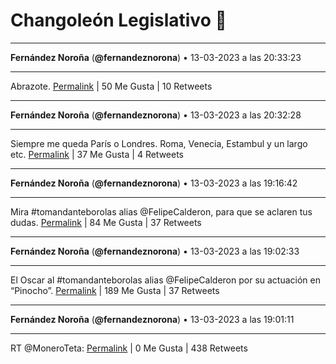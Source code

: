# Changoleón Legislativo 🙈
*****
**Fernández Noroña** (**@fernandeznorona**) • 13-03-2023 a las 20:33:23
*****
Abrazote.
[Permalink](https://twitter.com/fernandeznorona/status/1635499342374027264) | 50 Me Gusta | 10 Retweets
*****
**Fernández Noroña** (**@fernandeznorona**) • 13-03-2023 a las 20:32:28
*****
Siempre me queda París o Londres. Roma, Venecia, Estambul y un largo etc.
[Permalink](https://twitter.com/fernandeznorona/status/1635499108524859393) | 37 Me Gusta | 4 Retweets
*****
**Fernández Noroña** (**@fernandeznorona**) • 13-03-2023 a las 19:16:42
*****
Mira #tomandanteborolas alias @FelipeCalderon, para que se aclaren tus dudas.
[Permalink](https://twitter.com/fernandeznorona/status/1635480043593023491) | 84 Me Gusta | 37 Retweets
*****
**Fernández Noroña** (**@fernandeznorona**) • 13-03-2023 a las 19:02:33
*****
El Oscar al #tomandanteborolas alias @FelipeCalderon por su actuación en “Pinocho”.
[Permalink](https://twitter.com/fernandeznorona/status/1635476482289205248) | 189 Me Gusta | 37 Retweets
*****
**Fernández Noroña** (**@fernandeznorona**) • 13-03-2023 a las 19:01:11
*****
RT @MoneroTeta:
[Permalink](https://twitter.com/fernandeznorona/status/1635476137848762368) | 0 Me Gusta | 438 Retweets